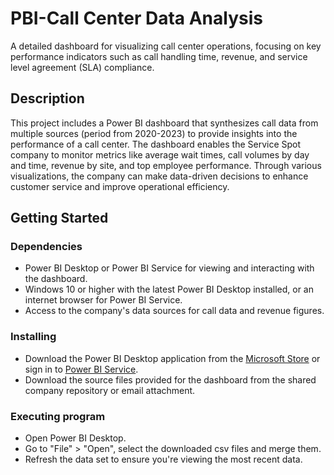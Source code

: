# PBI-Call Center Data Analysis 

A detailed dashboard for visualizing call center operations, focusing on key performance indicators such as call handling time, revenue, and service level agreement (SLA) compliance.

## Description

This project includes a Power BI dashboard that synthesizes call data from multiple sources (period from 2020-2023) to provide insights into the performance of a call center. The dashboard enables the Service Spot company to monitor metrics like average wait times, call volumes by day and time, revenue by site, and top employee performance. Through various visualizations, the company can make data-driven decisions to enhance customer service and improve operational efficiency.

## Getting Started

### Dependencies

* Power BI Desktop or Power BI Service for viewing and interacting with the dashboard.
* Windows 10 or higher with the latest Power BI Desktop installed, or an internet browser for Power BI Service.
* Access to the company's data sources for call data and revenue figures.

### Installing

* Download the Power BI Desktop application from the [Microsoft Store](https://www.microsoft.com/store/productId/9NTXR16HNW1T) or sign in to [Power BI Service](https://app.powerbi.com/).
* Download the source files provided for the dashboard from the shared company repository or email attachment.

### Executing program

* Open Power BI Desktop.
* Go to "File" > "Open", select the downloaded csv files and merge them.
* Refresh the data set to ensure you're viewing the most recent data.
